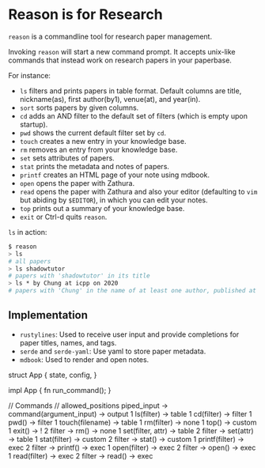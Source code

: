 # Reason is for Research

`reason` is a commandline tool for research paper management.

Invoking `reason` will start a new command prompt. It accepts unix-like commands that instead work on research papers in your paperbase.

For instance:
- `ls` filters and prints papers in table format. Default columns are title, nickname(as), first author(by1), venue(at), and year(in).
- `sort` sorts papers by given columns.
- `cd` adds an AND filter to the default set of filters (which is empty upon startup).
- `pwd` shows the current default filter set by `cd`.
- `touch` creates a new entry in your knowledge base.
- `rm` removes an entry from your knowledge base.
- `set` sets attributes of papers.
- `stat` prints the metadata and notes of papers.
- `printf` creates an HTML page of your note using mdbook.
- `open` opens the paper with Zathura.
- `read` opens the paper with Zathura and also your editor (defaulting to `vim` but abiding by `$EDITOR`), in which you can edit your notes.
- `top` prints out a summary of your knowledge base.
- `exit` or Ctrl-d quits `reason`.

`ls` in action:
```bash
$ reason
> ls
# all papers
> ls shadowtutor
# papers with 'shadowtutor' in its title
> ls * by Chung at icpp on 2020
# papers with 'Chung' in the name of at least one author, published at icpp on the year 2020
```

## Implementation

- `rustylines`: Used to receive user input and provide completions for paper titles, names, and tags.
- `serde` and `serde-yaml`: Use yaml to store paper metadata.
- `mdbook`: Used to render and open notes.



struct App {
  state,
  config,
}

impl App {
  fn run_command();
}

// Commands
// allowed_positions piped_input -> command(argument_input) -> output
1             ls(filter)         -> table
1             cd(filter)         -> filter
1             pwd()              -> filter
1             touch(filename)    -> table
1             rm(filter)         -> none
1             top()              -> custom
1             exit()             -> !
 2 filter ->  rm()               -> none
1             set(filter, attr)  -> table
 2 filter ->  set(attr)          -> table
1             stat(filter)       -> custom
 2 filter ->  stat()             -> custom
1             printf(filter)     -> exec
 2 filter ->  printf()           -> exec
1             open(filter)       -> exec
 2 filter ->  open()             -> exec
1             read(filter)       -> exec
 2 filter ->  read()             -> exec
